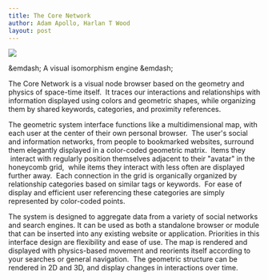```yaml
---
title: The Core Network
author: Adam Apollo, Harlan T Wood
layout: post
---
```


<img src="/IMG/buckyball-185x185.png" class="thumbnail-post alignleft" />

&emdash; A visual isomorphism engine &emdash;

The Core Network is a visual node browser based on the geometry and physics of space-time itself.  It traces our interactions and relationships with information displayed using colors and geometric shapes, while organizing them by shared keywords, categories, and proximity references. 

The geometric system interface functions like a multidimensional map, with each user at the center of their own personal browser.  The user's social and information networks, from people to bookmarked websites, surround them elegantly displayed in a color-coded geometric matrix.  Items they  interact with regularly position themselves adjacent to their "avatar" in the honeycomb grid,  while items they interact with less often are displayed further away.  Each connection in the grid is organically organized by relationship categories based on similar tags or keywords.  For ease of display and efficient user referencing these categories are simply represented by color-coded points.

The system is designed to aggregate data from a variety of social networks and search engines. It can be used as both a standalone browser or module that can be inserted into any existing website or application. Priorities in this interface design are flexibility and ease of use. The map is rendered and displayed with physics-based movement and reorients itself according to your searches or general navigation.  The geometric structure can be rendered in 2D and 3D, and display changes in interactions over time.

